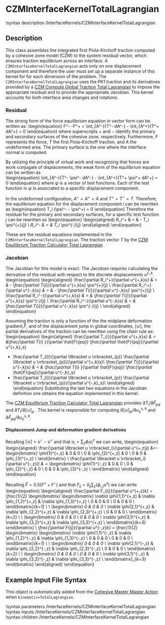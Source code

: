 # CZMInterfaceKernelTotalLagrangian

!syntax description /InterfaceKernels/CZMInterfaceKernelTotalLagrangian

## Description

This class assembles the integrated first Piola-Kirchoff traction computed by a cohesive zone model (CZM) to the system residual vector, which ensures traction equilibrium across an interface. A `CZMInterfaceKernelTotalLagrangian` acts only on one displacement component and therefore the user must set up a separate instance of this kernel for for each dimension of the problem.
The `CZMInterfaceKernelTotalLagrangian` uses the PK1 traction and its derivatives provided by a [CZM Compute Global Traction Total Lagrangian](CZMComputeGlobalTractionTotalLagrangian.md)  to impose the appropriate residual and to provide the appropriate Jacobian.
This kernel accounts for both interface area changes and rotations.

### Residual

The strong form of the force equilibrium equation in vector form can be written as:
\begin{equation}
  F^- -F^+ = \int_{A^-}{T^- dA^-} - \int_{A^+}{T^+ dA^+} = 0
\end{equation}
where superscripts $+$ and $-$ identify the primary and secondary surfaces of the cohesive zone, respectively. Furthermore, $F$ represents the force, $T$ the first Piola-Kirchoff traction, and $A$ the undeformed area.
The primary surface is the one where the interface normal is computed.

By utilizing the principle of virtual work and recognizing that forces are work conjugate of displacements, the weak form of the equilibrium equation can be written as  
\begin{equation}
  \int_{A^-}{T^- \psi^- dA^-}  - \int_{A^+}{T^+ \psi^+ dA^+} = 0
\end{equation}
where $\psi$ is a vector of test functions. Each of the test function in $\psi$ is associated to a specific displacement component.

In the undeformed configuration, $A^-=A^+=A$ and $T^+=T^-=T$. Therefore, the equilibrium equation for the displacement component $i$ can be rewritten as
\begin{equation}
  T_i (\psi^- - \psi^+) = 0
\end{equation}
Therefore the residual for the primary and secondary surfaces, for a specific test function $j$ can be rewritten as
\begin{equation}
\begin{aligned}
  R_i^+ & = & - T_i \psi^{+}_{j} \\
  R_i^- & = & T_i \psi^{-}_{j}
\end{aligned}
\end{equation}

These are the residual equations implemented in the `CZMInterfaceKernelTotalLagrangian`.
The traction vector $T$ by the [CZM Equilibrium Traction Calculator Total Lagrangian](CZMComputeGlobalTractionTotalLagrangian.md)

### Jacobian

The Jacobian for this model is exact.
The Jacobian requires calculating the derivative of the residual with respect to the discrete displacements $u^{\pm,k}$.
\begin{equation}
\begin{aligned}
  \frac{\partial R_i^+}{\partial u^{+,k}_s} & = & - \frac{\partial  T_{i}}{\partial u^{+,k}_s} \psi^{+}_{j} \\
  \frac{\partial R_i^+}{\partial u^{-,k}_s} & = & - \frac{\partial  T_{i}}{\partial u^{-,k}_s} \psi^{+}_{j} \\
  \frac{\partial R_i^-}{\partial u^{+,k}_s} & = &  \frac{\partial  T_{i}}{\partial u^{+,k}_s} \psi^{-}_{j} \\
  \frac{\partial R_i^-}{\partial u^{-,k}_s} & = &  \frac{\partial  T_{i}}{\partial u^{-,k}_s} \psi^{-}_{j} \\
\end{aligned}
\end{equation}


Assuming the traction is only a function of the the midplane deformation gradient,$\hat{F}$, and of the displacement jump in global coordinates,  $\llbracket u \rrbracket$, the partial derivatives of the traction can be rewritten using the chain rule as:
\begin{equation}
\begin{aligned}
  \frac{\partial  T_{i}}{\partial u^{+,k}_s} & = &\frac{\partial  T_{i} }{\partial \hat{F}_{pq}} \frac{\partial \hat{F}_{pq}}{\partial u^{+,k}_s}
  + \frac{\partial  T_{i}}{\partial \llbracket u \rrbracket_{p}} \frac{\partial \llbracket u \rrbracket_{p}}{\partial u^{+,k}_s}\\
  \frac{\partial  T_{i}}{\partial u^{-,k}_s} & = & \frac{\partial  T_{i} }{\partial \hat{F}_{pq}} \frac{\partial \hat{F}_{pq}}{\partial u^{-,k}_s}
  + \frac{\partial  T_{i}}{\partial \llbracket u \rrbracket_{p}} \frac{\partial \llbracket u \rrbracket_{p}}{\partial u^{-,k}_s}\\
\end{aligned}
\end{equation}
Substituting the last two equations in the Jacobian definition one obtains the equation implemented in this kernel.

The [CZM Equilibrium Traction Calculator Total Lagrangian](CZMComputeGlobalTractionTotalLagrangian.md) provides $\partial  T_{i}/\partial \hat{F}_{pq}$ and $\partial  T_{i} / \partial \llbracket u \rrbracket_{p}$ . This kernel is responsible for computing $\partial  \llbracket u \rrbracket_{p} / \partial  u^{\pm,k}_{s}$ and $\partial \hat{F}_{pq} / \partial u^{\pm,k}_{s}$.

#### Displacement Jump and deformation gradient derivatives

Recalling $\llbracket u \rrbracket = u^{-} - u^{+}$ and that $u_i =\sum_z \phi_{i} u^z_i$ we can write,
\begin{equation}
\begin{aligned}
\frac{\partial \llbracket u \rrbracket_i}{\partial u^{+,z}_j} &=-
\begin{bmatrix} \phi_{1}^{+,z} & 0 & 0 \\ 0 & \phi_{2}^{+,z} & 0 \\ 0 & 0 & \phi_{3}^{+,z} \\  \end{bmatrix} \\
\frac{\partial \llbracket u \rrbracket_i}{\partial u^{-,z}_i} & =
\begin{bmatrix} \phi_{1}^{-,z} & 0 & 0 \\ 0 & \phi_{2}^{-,z} & 0 \\ 0 & 0 & \phi_{3}^{-,z} \\  \end{bmatrix}
\end{aligned}
\end{equation}

Recalling $\hat{F} = 0.5 \left( F^+ + F^-\right)$ and that $F_{ij}=\delta_{ij}\sum_z \left(\phi_{i,j} u^z \right)$ we can write
\begin{equation}
\begin{aligned}
\frac{\partial F_{ij}}{\partial u^{+,z}_k} = \frac{1}{2} \begin{bmatrix} \begin{bmatrix} \nabla \phi_{1,1}^{+,z} & \nabla \phi_{1,2}^{+,z} & \nabla \phi_{1,3}^{+,z} \\ 0 & 0 & 0 \\ 0 & 0 & 0 \\  \end{bmatrix}_{k=1} \\ \\  \begin{bmatrix} 0 & 0 & 0 \\ \nabla \phi_{2,1}^{+,z} & \nabla \phi_{2,2}^{+,z} & \nabla \phi_{2,3}^{+,z} \\  0 & 0 & 0 \\ \end{bmatrix}_{k=2} \\ \\ \begin{bmatrix} 0 & 0 & 0 \\  0 & 0 & 0 \\ \nabla \phi_{3,1}^{+,z} & \nabla \phi_{3,2}^{+,z} & \nabla \phi_{3,3}^{+,z} \\  \end{bmatrix}_{k=3} \end{bmatrix} \\
 \frac{\partial F_{ij}}{\partial u^{-,z}_k} = \frac{1}{2} \begin{bmatrix} \begin{bmatrix} \nabla \phi_{1,1}^{-,z} & \nabla \phi_{1,2}^{-,z} & \nabla \phi_{1,3}^{-,z} \\ 0 & 0 & 0 \\ 0 & 0 & 0 \\  \end{bmatrix}_{k=1} \\ \\  \begin{bmatrix} 0 & 0 & 0 \\ \nabla \phi_{2,1}^{-,z} & \nabla \phi_{2,2}^{-,z} & \nabla \phi_{2,3}^{-,z} \\  0 & 0 & 0 \\ \end{bmatrix}_{k=2} \\ \\ \begin{bmatrix} 0 & 0 & 0 \\  0 & 0 & 0 \\ \nabla \phi_{3,1}^{-,z} & \nabla \phi_{3,2}^{-,z} & \nabla \phi_{3,3}^{-,z} \\ \end{bmatrix}_{k=3} \end{bmatrix}
\end{aligned}
\end{equation}

## Example Input File Syntax

This object is automatically added from the [Cohesive Master Master Action](CohesiveZoneMaster/index.md) when `kinematic=TotalLagrangian`.

!syntax parameters /InterfaceKernels/CZMInterfaceKernelTotalLagrangian
!syntax inputs /InterfaceKernels/CZMInterfaceKernelTotalLagrangian
!syntax children /InterfaceKernels/CZMInterfaceKernelTotalLagrangian
